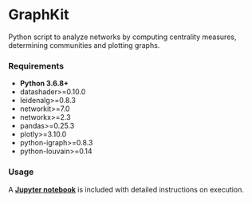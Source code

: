 # GraphKit

Python script to analyze networks by computing centrality measures, determining communities and plotting graphs.

### Requirements

* **Python 3.6.8+**
* datashader>=0.10.0
* leidenalg>=0.8.3
* networkit>=7.0
* networkx>=2.3
* pandas>=0.25.3
* plotly>=3.10.0
* python-igraph>=0.8.3
* python-louvain>=0.14

### Usage

A **[Jupyter notebook](notebook/notebook.ipynb)** is included with detailed instructions on execution.
